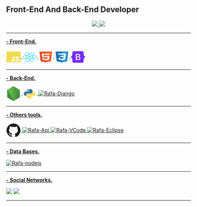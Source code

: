 ## Front-End And Back-End Developer
<div align="center">
  <a href="https://github.com/SAMUEL0126">
  <img height="160em"   src="https://github-readme-stats.vercel.app/api?username=SAMUEL0126&show_icons=true&theme=tokyonight&include_all_commits=true&count_private=true"/>
  <img height="161em"  src="https://github-readme-stats.vercel.app/api/top-langs/?username=SAMUEL0126&layout=compact&langs_count=7&theme=tokyonight"/>
</div>
  <hr>
  
  <p><b>- Front-End.</b></p>
<div style="display: inline_block">
  <img align="center" alt="javaS" height="30" width="40" src="https://raw.githubusercontent.com/devicons/devicon/master/icons/javascript/javascript-plain.svg">
  <img align="center" alt="Rafa-React" height="30" width="40" src="https://raw.githubusercontent.com/devicons/devicon/master/icons/react/react-original.svg">
  <img align="center" alt="Rafa-HTML" height="30" width="40" src="https://raw.githubusercontent.com/devicons/devicon/master/icons/html5/html5-original.svg">
  <img align="center" alt="Rafa-CSS" height="30" width="40" src="https://raw.githubusercontent.com/devicons/devicon/master/icons/css3/css3-original.svg">
  <img align="center" alt="Rafa-bootstrap" height="40" width="40" src="https://raw.githubusercontent.com/devicons/devicon/master/icons/bootstrap/bootstrap-plain.svg" style="max-width: 100%;">

 <hr>
  <p><b>- Back-End.</b></p>

   
  <img align="center" alt="Rafa-NodeJs" height="40" width="40" src="https://raw.githubusercontent.com/devicons/devicon/master/icons/nodejs/nodejs-original.svg">  
  <img align="center" alt="Rafa-Python" height="30" width="40" src="https://raw.githubusercontent.com/devicons/devicon/master/icons/python/python-original.svg">
  <img align="center" alt="Rafa-Django" height="40" width="40" src="https://icon-library.com/images/django-icon/django-icon-0.jpg"> 
  
  
   <hr>
  <p><b>- Others tools.</b></p>
  <img align="center" alt="Rafa-GitHub" height="40" width="40" src="https://raw.githubusercontent.com/devicons/devicon/master/icons/github/github-original.svg">
  <img align="center" alt="Rafa-Api" height="30" width="30" src="https://cdn-icons-png.flaticon.com/512/2165/2165022.png">
  <img align="center" alt="Rafa-VCode" height="30" width="30" src="https://upload.wikimedia.org/wikipedia/commons/thumb/9/9a/Visual_Studio_Code_1.35_icon.svg/2048px-   Visual_Studio_Code_1.35_icon.svg.png">
  <img align="center" alt="Rafa-Eclipse" height="40" width="40" src="https://user-images.githubusercontent.com/11943860/46922529-b28cdc80-cfe0-11e8-9aec-0091161d3599.png">
  <hr>
   <p><b>- Data Bases.</b></p>
   <img align="center" alt="Rafa-nodejs" height="30" width="40" src="https://cdn.jsdelivr.net/gh/devicons/devicon/icons/mysql/mysql-original.svg" />
  <hr>
  <p><b>- Social Networks.</b></p>
 <div> 
  <a href="https://www.instagram.com/samuel.lopez0114/" target="_blank"><img src="https://img.shields.io/badge/-Instagram-%23E4405F?style=for-the-badge&logo=instagram&logoColor=white" target="_blank"></a>
 <a href = "mailto:samuelelrey0126yt@gmail.com"><img src="https://img.shields.io/badge/-Gmail-%23333?style=for-the-badge&logo=gmail&logoColor=white" target="_blank"></a>
   <hr>
<div id="sfcj4xm22rhy3t36kmst8sau66uk54re4yq"></div>

</div>
